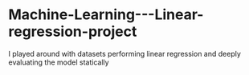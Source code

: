 # Machine-Learning---Linear-regression-project
I played around with datasets performing linear regression and deeply evaluating the model statically
